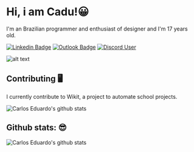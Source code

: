  # Hi, i am Cadu!😀

I'm an Brazilian programmer and 
enthusiast of designer  and I'm 17 years old.

[![Linkedin Badge](https://img.shields.io/static/v1?message=Carlos%20%45duardo&logo=linkedin&labelColor=2C2F33&color=2C2F33&logoColor=white&label=%20)](https://www.linkedin.com/in/carlos-eduardo-2884321bb/) [![Outlook Badge](https://img.shields.io/static/v1?message=caducadusantos1@outlook.com&logo=Gmail&labelColor=2C2F33&color=2C2F33&logoColor=white&label=%20)](mailto:caducadusantos1@outlook.com) [![Discord User](https://img.shields.io/static/v1?message=carlinhos%20%236099&logo=discord&labelColor=2C2F33&color=2C2F33&logoColor=white&label=%20)](https://discord.com/users/455174170729512982)

![alt text](https://i.pinimg.com/originals/f8/3e/4d/f83e4d82b0e73bfd9753ebddfd0fd743.gif)



## Contributing 🖥️

I currently contribute to Wikit, a project to automate school projects.

![Carlos Eduardo's github stats](https://github-readme-stats.vercel.app/api/pin/?username=Caduzzin&repo=Wikit&theme=slateorange)


## Github stats: 😎
![Carlos Eduardo's github stats](https://github-readme-stats.vercel.app/api?username=Caduzzin&hide=["issues"]&&theme=slateorange)





